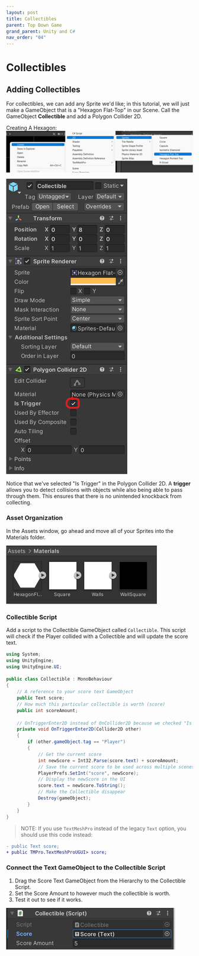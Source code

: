 ```yaml
---
layout: post
title: Collectibles
parent: Top Down Game
grand_parent: Unity and C#
nav_order: "04"
---
```


# Collectibles

## Adding Collectibles

For collectibles, we can add any Sprite we'd like; in this tutorial, we will just make a GameObject that is a "Hexagon Flat-Top" in our Scene. Call the GameObject **Collectible** and add a Polygon Collider 2D.

Creating A Hexagon:
![Creating a hexagon](/assets/images/unity/topdown/04/assets-hexagon.png)

![Creating a hexagon](/assets/images/unity/topdown/04/polygon-collider.png)

Notice that we've selected "Is Trigger" in the Polygon Collider 2D. A **trigger** allows you to detect collisions with objects while also being able to pass through them. This ensures that there is no unintended knockback from collecting.

### Asset Organization

In the Assets window, go ahead and move all of your Sprites into the Materials folder.

![Materials folder](/assets/images/unity/topdown/04/assets-materials.png)

### Collectible Script

Add a script to the Collectible GameObject called `Collectible`. This script will check if the Player collided with a Collectible and will update the score text.

```csharp
using System;
using UnityEngine;
using UnityEngine.UI;

public class Collectible : MonoBehaviour
{
    // A reference to your score text GameObject
    public Text score;
    // How much this particular collectible is worth (score)
    public int scoreAmount;

    // OnTriggerEnter2D instead of OnCollider2D because we checked "Is Trigger"
    private void OnTriggerEnter2D(Collider2D other)
    {
        if (other.gameObject.tag == "Player")
        {
            // Get the current score
            int newScore = Int32.Parse(score.text) + scoreAmount;
            // Save the current score to be used across multiple scenes.
            PlayerPrefs.SetInt("score", newScore);
            // Display the newScore in the UI
            score.text = newScore.ToString();
            // Make the Collectible disappear
            Destroy(gameObject);
        }
    }
}
```

> NOTE: If you use `TextMeshPro` instead of the legacy `Text` option, you should use this code instead:

```diff
- public Text score;
+ public TMPro.TextMeshProUGUI> score;
```


### Connect the Text GameObject to the Collectible Script

1. Drag the Score Text GameObject from the Hierarchy to the Collectible Script.
2. Set the Score Amount to however much the collectible is worth.
3. Test it out to see if it works.

![Score Text GameObject](/assets/images/unity/topdown/04/score-text.png)
